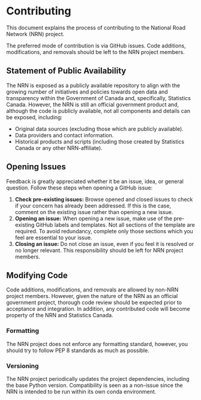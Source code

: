 Contributing
============

This document explains the process of contributing to the National Road Network (NRN) project.

The preferred mode of contribution is via GitHub issues. Code additions, modifications, and removals should be left to 
the NRN project members.

## Statement of Public Availability

The NRN is exposed as a publicly available repository to align with the growing number of initiatives and policies 
towards open data and transparency within the Government of Canada and, specifically, Statistics Canada. However, the 
NRN is still an official government product and, although the code is publicly available, not all components and 
details can be exposed, including:
- Original data sources (excluding those which are publicly available).
- Data providers and contact information.
- Historical products and scripts (including those created by Statistics Canada or any other NRN-affiliate).

## Opening Issues

Feedback is greatly appreciated whether it be an issue, idea, or general question. Follow these steps when opening a 
GitHub issue:
1. **Check pre-existing issues:** Browse opened and closed issues to check if your concern has already been addressed. 
If this is the case, comment on the existing issue rather than opening a new issue.
2. **Opening an issue:** When opening a new issue, make use of the pre-existing GitHub labels and templates. Not all 
sections of the template are required. To avoid redundancy, complete only those sections which you feel are essential 
to your issue.
3. **Closing an issue:** Do not close an issue, even if you feel it is resolved or no longer relevant. This 
responsibility should be left for NRN project members.

## Modifying Code

Code additions, modifications, and removals are allowed by non-NRN project members. However, given the nature of the 
NRN as an official government project, thorough code review should be expected prior to acceptance and integration. In 
addition, any contributed code will become property of the NRN and Statistics Canada.

### Formatting

The NRN project does not enforce any formatting standard, however, you should try to follow PEP 8 standards as much as 
possible.

### Versioning

The NRN project periodically updates the project dependencies, including the base Python version. Compatibility is seen 
as a non-issue since the NRN is intended to be run within its own conda environment.
